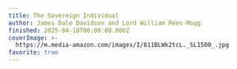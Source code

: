 ```yaml
---
title: The Sovereign Individual
author: James Dale Davidson and Lord William Rees-Mogg
finished: 2025-04-18T00:00:00.000Z
coverImage: >-
  https://m.media-amazon.com/images/I/811BLWk2tcL._SL1500_.jpg
favorite: true
---
```

